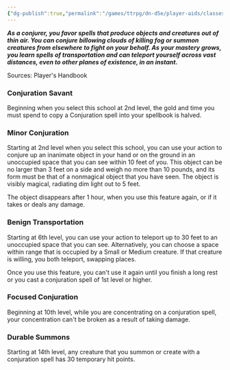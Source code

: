 ```yaml
---
{"dg-publish":true,"permalink":"/games/ttrpg/dn-d5e/player-aids/classes/class-specialisations/wizard-school-of-conjuration/","tags":["sub-class","ttrpg/dnd/5e"],"noteIcon":""}
---
```



**_As a conjurer, you favor spells that produce objects and creatures out of thin air. You can conjure billowing clouds of killing fog or summon creatures from elsewhere to fight on your behalf. As your mastery grows, you learn spells of transportation and can teleport yourself across vast distances, even to other planes of existence, in an instant._**

Sources: Player's Handbook

### Conjuration Savant

Beginning when you select this school at 2nd level, the gold and time you must spend to copy a Conjuration spell into your spellbook is halved.

### Minor Conjuration

Starting at 2nd level when you select this school, you can use your action to conjure up an inanimate object in your hand or on the ground in an unoccupied space that you can see within 10 feet of you. This object can be no larger than 3 feet on a side and weigh no more than 10 pounds, and its form must be that of a nonmagical object that you have seen. The object is visibly magical, radiating dim light out to 5 feet.

The object disappears after 1 hour, when you use this feature again, or if it takes or deals any damage.

### Benign Transportation

Starting at 6th level, you can use your action to teleport up to 30 feet to an unoccupied space that you can see. Alternatively, you can choose a space within range that is occupied by a Small or Medium creature. If that creature is willing, you both teleport, swapping places.

Once you use this feature, you can't use it again until you finish a long rest or you cast a conjuration spell of 1st level or higher.

### Focused Conjuration

Beginning at 10th level, while you are concentrating on a conjuration spell, your concentration can't be broken as a result of taking damage.

### Durable Summons

Starting at 14th level, any creature that you summon or create with a conjuration spell has 30 temporary hit points.
